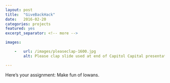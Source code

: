 ```yaml
---
layout: post
title:  "GiveBackHack"
date:   2016-02-20
categories: projects
featured: yes
excerpt_separator: <!-- more -->

images:

    -   url: /images/pleaseclap-1600.jpg
        alt: Please clap slide used at end of Capitol Capital presentation

---
```


Here’s your assignment: Make fun of Iowans.